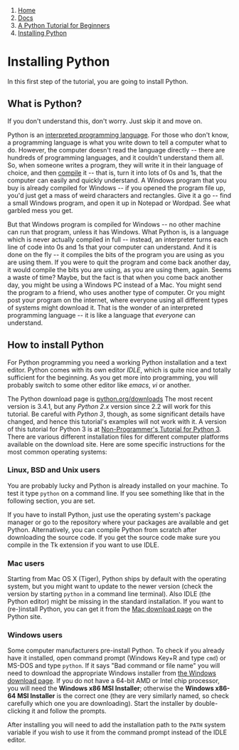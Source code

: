 <!-- -
Title: Installing Python
Description: A beginner level guide to installing Python
- -->

<ol class="breadcrumb">
  <li><a href="/">Home</a></li>
  <li><a href="/docs/">Docs</a></li>
  <li><a href="/docs/a-python-2-tutorial-for-beginners/">A Python Tutorial for Beginners</a></li>
  <li><a href="/docs/a-python-2-tutorial-for-beginners/installing-python/">Installing Python</a></li>
</ol>

Installing Python
=================

In this first step of the tutorial, you are going to install Python.

What is Python?
---------------

If you don't understand this, don't worry. Just skip it and move on.

Python is an [interpreted programming language][1]. For those who don't know, a 
programming language is what you write down to tell a computer what to do. 
However, the computer doesn't read the language directly -- there are hundreds 
of programming languages, and it couldn't understand them all. So, when someone 
writes a program, they will write it in their language of choice, and then 
[compile][2] it -- that is, turn it into lots of 0s and 1s, that the computer 
can easily and quickly understand. A Windows program that you buy is already 
compiled for Windows -- if you opened the program file up, you'd just get a 
mass of weird characters and rectangles. Give it a go -- find a small Windows 
program, and open it up in Notepad or Wordpad. See what garbled mess you get.

But that Windows program is compiled for Windows -- no other machine can run 
that program, unless it has Windows. What Python is, is a language which is 
never actually compiled in full -- instead, an interpreter turns each line of 
code into 0s and 1s that your computer can understand. And it is done on the 
fly -- it compiles the bits of the program you are using as you are using them. 
If you were to quit the program and come back another day, it would compile the 
bits you are using, as you are using them, again. Seems a waste of time? Maybe, 
but the fact is that when you come back another day, you might be using a 
Windows PC instead of a Mac. You might send the program to a friend, who uses 
another type of computer. Or you might post your program on the internet, where 
everyone using all different types of systems might download it. That is the 
wonder of an interpreted programming language -- it is like a language that 
*everyone* can understand.

How to install Python
---------------------

For Python programming you need a working Python installation and a text 
editor. Python comes with its own editor *IDLE*, which is quite nice and 
totally sufficient for the beginning. As you get more into programming, you 
will probably switch to some other editor like *emacs*, *vi* or another.

The Python download page is [python.org/downloads][3] The most recent version 
is 3.4.1, but any *Python 2.x* version since 2.2 will work for this tutorial. 
Be careful with *Python 3*, though, as some significant details have changed, 
and hence this tutorial's examples will not work with it. A version of this 
tutorial for Python 3 is at [Non-Programmer's Tutorial for Python 3][4]. There 
are various different installation files for different computer platforms 
available on the download site. Here are some specific instructions for the 
most common operating systems:

### Linux, BSD and Unix users ###

You are probably lucky and Python is already installed on your machine. To test 
it type `python` on a command line. If you see something like that in the 
following section, you are set.

If you have to install Python, just use the operating system's package manager 
or go to the repository where your packages are available and get Python. 
Alternatively, you can compile Python from scratch after downloading the source 
code. If you get the source code make sure you compile in the Tk extension if 
you want to use IDLE.

### Mac users ###

Starting from Mac OS X (Tiger), Python ships by default with the operating 
system, but you  might want to update to the newer version (check the version 
by starting `python` in a command line terminal). Also IDLE (the Python editor) 
might be missing in the standard installation. If you want to (re-)install 
Python, you can get it from the [Mac download page][5] on the Python site.

### Windows users ###

Some computer manufacturers pre-install Python. To check if you already have it 
installed, open command prompt (Windows Key+R and type `cmd`) or MS-DOS and 
type `python`. If it says "Bad command or file name" you will need to download 
the appropriate Windows installer from [the Windows download page][6]. If you 
do not have a 64-bit AMD or Intel chip processor, you will need the 
**Windows x86 MSI Installer**; otherwise the **Windows x86-64 MSI Installer** 
is the correct one (they are very similarly named, so check carefully which one 
you are downloading). Start the installer by double-clicking it and follow the 
prompts.

After installing you will need to add the installation path to the `PATH` 
system variable if you wish to use it from the command prompt instead of the 
IDLE editor.

<!-- Links -->
[1]: https://en.wikipedia.org/wiki/interpreted_programming_language "Interpreted Programming Language"
[2]: https://en.wikipedia.org/wiki/compiler "Compiler"
[3]: https://www.python.org/downloads/ "Python Downloads"
[4]: https://en.wikibooks.org/wiki/Non-Programmer%27s_Tutorial_for_Python_3
[5]: https://www.python.org/downloads/mac-osx/ "Python Downloads for Mac"
[6]: https://www.python.org/download/releases/2.7.8/ "Python Downloads for Windows"
